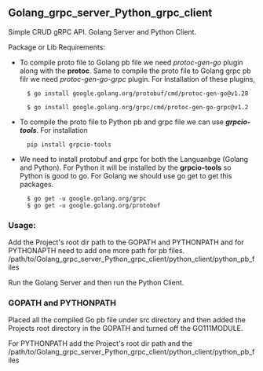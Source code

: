 ## Golang_grpc_server_Python_grpc_client

Simple CRUD gRPC API. Golang Server and Python Client.

Package or Lib Requirements:

- To compile proto file to Golang pb file we need _protoc-gen-go_ plugin along with the **protoc**. Same to compile the proto file to Golang grpc pb filr we need _protoc-gen-go-grpc_ plugin. For Installation of these plugins,

        $ go install google.golang.org/protobuf/cmd/protoc-gen-go@v1.28

        $ go install google.golang.org/grpc/cmd/protoc-gen-go-grpc@v1.2

- To compile the proto file to Python pb and grpc file we can use **_grpcio-tools_**. For installation

        pip install grpcio-tools

- We need to install protobuf and grpc for both the Languanbge (Golang and Python). For Python it will be installed by the **grpcio-tools** so Python is good to go. For Golang we should use go get to get this packages.

        $ go get -u google.golang.org/grpc
        $ go get -u google.golang.org/protobuf

### Usage:

Add the Project's root dir path to the GOPATH and PYTHONPATH and for PYTHONAPTH need to add one more path for pb files. /path/to/Golang_grpc_server_Python_grpc_client/python_client/python_pb_files

Run the Golang Server and then run the Python Client.

### GOPATH and PYTHONPATH

Placed all the compiled Go pb file under src directory and then added the Projects root directory in the GOPATH and turned off the GO111MODULE.

For PYTHONPATH add the Project's root dir path and the /path/to/Golang_grpc_server_Python_grpc_client/python_client/python_pb_files


